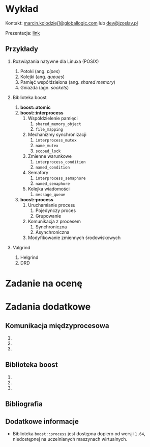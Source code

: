 # Wykład
Kontakt: [marcin.kolodziej1@globallogic.com]() lub [dev@izoslav.pl]()

Prezentacja: [link]()

## Przykłady
1. Rozwiązania natywne dla Linuxa (POSIX)
    1. Potoki (ang. _pipes_)
    2. Kolejki (ang. _queues_)
    3. Pamięć współdzielona (ang. _shared memory_)
    4. Gniazda (agn. _sockets_)

2. Biblioteka boost
    1. __boost::atomic__
    2. __boost::interprocess__
        1. Współdzielenie pamięci
            1. `shared_memory_object`
            2. `file_mapping`
        2. Mechanizmy synchronizacji
            1. `interprocess_mutex`
            2. `name_mutex`
            3. `scoped_lock`
        3. Zmienne warunkowe
            1. `interprocess_condition`
            2. `named_condition`
        4. Semafory
            1. `interprocess_semaphore`
            2. `named_semaphore`
        5. Kolejka wiadomości
            1. `message_queue`
    3. __boost::process__
        1. Uruchamianie procesu
            1. Pojedynczy proces
            2. Grupowanie
        2. Komunikacja z procesem
            1. Synchroniczna
            2. Asynchroniczna
        3. Modyfikowanie zmiennych środowiskowych

3. Valgrind
    1. Helgrind
    2. DRD

# Zadanie na ocenę

# Zadania dodatkowe
## Komunikacja międzyprocesowa
1.
2.
3.

## Biblioteka boost
1.
2.
3.

## Bibliografia


## Dodatkowe informacje
- Biblioteka `boost::process` jest dostępna dopiero od wersji `1.64`, niedostępnej na uczelnianych maszynach wirtualnych.
